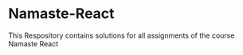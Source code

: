 # Namaste-React
This Respository contains solutions for all assignments of the course Namaste React
